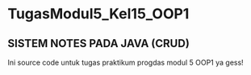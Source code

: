 # TugasModul5_Kel15_OOP1
## SISTEM NOTES PADA JAVA (CRUD)
Ini source code untuk tugas praktikum progdas modul 5 OOP1 ya gess!
